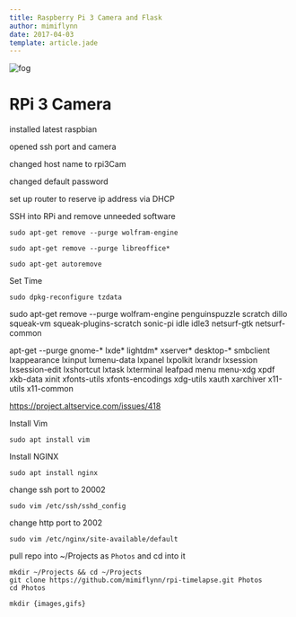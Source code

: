 ```yaml
---
title: Raspberry Pi 3 Camera and Flask
author: mimiflynn
date: 2017-04-03
template: article.jade
---
```


![fog](images/result.gif)

# RPi 3 Camera

installed latest raspbian

opened ssh port and camera

changed host name to rpi3Cam

changed default password

set up router to reserve ip address via DHCP

SSH into RPi and remove unneeded software

```
sudo apt-get remove --purge wolfram-engine

sudo apt-get remove --purge libreoffice*

sudo apt-get autoremove
```

Set Time

```
sudo dpkg-reconfigure tzdata
```


sudo apt-get remove --purge wolfram-engine penguinspuzzle scratch dillo squeak-vm squeak-plugins-scratch sonic-pi idle idle3 netsurf-gtk netsurf-common

apt-get --purge gnome-* lxde* lightdm* xserver* desktop-* smbclient lxappearance lxinput lxmenu-data lxpanel lxpolkit lxrandr lxsession lxsession-edit lxshortcut lxtask lxterminal leafpad menu menu-xdg xpdf xkb-data xinit xfonts-utils xfonts-encodings xdg-utils xauth xarchiver x11-utils x11-common

https://project.altservice.com/issues/418

Install Vim
```
sudo apt install vim
```

Install NGINX
```
sudo apt install nginx
```

change ssh port to 20002
```
sudo vim /etc/ssh/sshd_config
```

change http port to 2002
```
sudo vim /etc/nginx/site-available/default
```

pull repo into ~/Projects as `Photos` and cd into it

```
mkdir ~/Projects && cd ~/Projects
git clone https://github.com/mimiflynn/rpi-timelapse.git Photos
cd Photos
```

```
mkdir {images,gifs}
```
